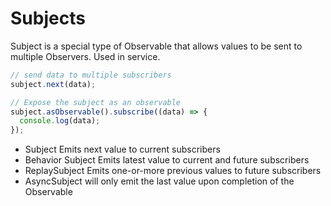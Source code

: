 
# Subjects

Subject is a special type of Observable that allows values to be sent to multiple Observers.
Used in service.

```ts
// send data to multiple subscribers
subject.next(data);

// Expose the subject as an observable
subject.asObservable().subscribe((data) => {
  console.log(data);
}); 
```

- Subject Emits next value to current subscribers
- Behavior Subject Emits latest value to current and future subscribers
- ReplaySubject Emits one-or-more previous values to future subscribers
- AsyncSubject will only emit the last value upon completion of the Observable

